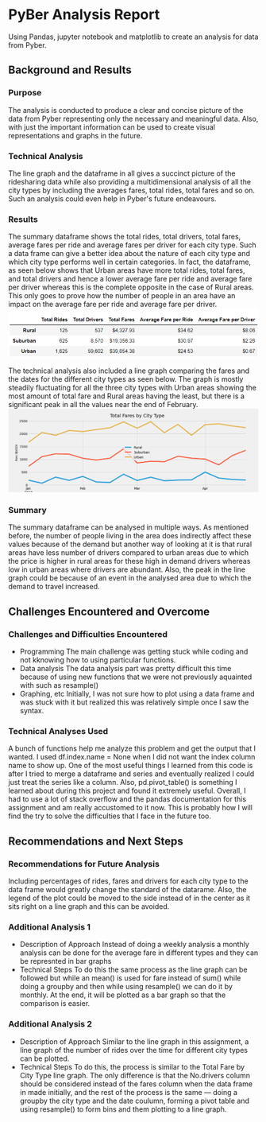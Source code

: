 # PyBer Analysis Report
Using Pandas, jupyter notebook and matplotlib to create an analysis for data from Pyber. 
## Background and Results

### Purpose
The analysis is conducted to produce a clear and concise picture of the data from Pyber representing only the necessary and meaningful data. Also, with just the important information can be used to create visual representations and graphs in the future. 
### Technical Analysis
The line graph and the dataframe in all gives a succinct picture of the ridesharing data while also providing a multidimensional analysis of all the city types by including the averages fares, total rides, total fares and so on. Such an analysis could even help in Pyber's future endeavours.
### Results
The summary dataframe shows the total rides, total drivers, total fares, average fares per ride and average fares per driver for each city type. Such a data frame can give a better idea about the nature of each city type and which city type performs well in certain categories. In fact, the dataframe, as seen below shows that Urban areas have more total rides, total fares, and total drivers and hence a lower average fare per ride and average fare per driver whereas this is the complete opposite in the case of Rural areas. This only goes to prove how the number of people in an area have an impact on the average fare per ride and average fare per driver. 
![Fig 1. ]( /analysis/Fig9.png)

The technical analysis also included a line graph comparing the fares and the dates for the different city types as seen below. The graph is mostly steadily fluctuating for all the three city types with Urban areas showing the most amount of total fare and Rural areas having the least, but there is a significant peak in all the values near the end of February.
![Fig 2. ]( /analysis/Fig8.png)
### Summary
The summary dataframe can be analysed in multiple ways. As mentioned before, the number of people living in the area does indirectly affect these values because of the demand but another way of looking at it is that rural areas have less number of drivers compared to urban areas due to which the price is higher in rural areas for these high in demand drivers whereas low in urban areas where drivers are abundant.
Also, the peak in the line graph could be because of an event in the analysed area due to which the demand to travel increased.
## Challenges Encountered and Overcome

### Challenges and Difficulties Encountered

* Programming
The main challenge was getting stuck while coding and not kknowing how to using particular functions. 
* Data analysis
The data analysis part was pretty difficult this time because of using new functions that we were not previously aquainted with such as resample()
* Graphing, etc
Initially, I was not sure how to plot using a data frame and was stuck with it but realized this was relatively simple once I saw the syntax. 

### Technical Analyses Used

A bunch of functions help me analyze this problem and get the output that I wanted. I used df.index.name = None when I did not want the index column name to show up. One of the most useful things I learned from this code is after I tried to merge a dataframe and series and eventually realized I could just treat the series like a column. Also, pd.pivot_table() is something I learned about during this project and found it extremely useful. Overall, I had to use a lot of stack overflow and the pandas documentation for this assignment and am really accustomed to it now. This is probably how I will find the try to solve the difficulties that I face in the future too.  

## Recommendations and Next Steps

### Recommendations for Future Analysis
Including percentages of rides, fares and drivers for each city type to the data frame would greatly change the standard of the datarame. Also, the legend of the plot could be moved to the side instead of in the center as it sits right on a line graph and this can be avoided. 

### Additional Analysis 1

* Description of Approach
Instead of doing a weekly analysis a monthly analysis can be done for the average fare in different types and they can be represnted in bar graphs 
* Technical Steps
To do this the same process as the line graph can be followed but while an mean() is used for fare instead of sum() while doing a groupby and then while using resample() we can do it by monthly. At the end, it will be plotted as a bar graph so that the comparison is easier.
### Additional Analysis 2

* Description of Approach
Similar to the line graph in this assignment, a line graph of the number of rides over the time for different city types can be plotted.
* Technical Steps
To do this, the process is similar to the Total Fare by City Type line graph. The only difference is that the No.drivers column should be considered instead of the fares column when the data frame in made initially, and the rest of the process is the same — doing a groupby the city type and the date coulumn, forming a pivot table and using resample() to form bins and them plotting to a line graph.



